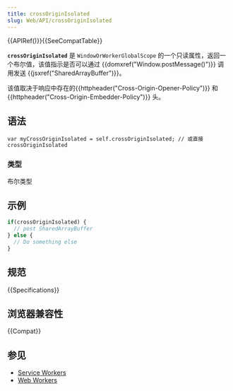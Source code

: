 ```yaml
---
title: crossOriginIsolated
slug: Web/API/crossOriginIsolated
---
```

{{APIRef()}}{{SeeCompatTable}}

**`crossOriginIsolated`** 是 `WindowOrWorkerGlobalScope` 的一个只读属性，返回一个布尔值，该值指示是否可以通过 {{domxref("Window.postMessage()")}} 调用发送 {{jsxref("SharedArrayBuffer")}}。

该值取决于响应中存在的{{httpheader("Cross-Origin-Opener-Policy")}} 和{{httpheader("Cross-Origin-Embedder-Policy")}} 头。

## 语法

```plain
var myCrossOriginIsolated = self.crossOriginIsolated; // 或直接 crossOriginIsolated
```

### 类型

布尔类型

## 示例

```js
if(crossOriginIsolated) {
  // post SharedArrayBuffer
} else {
  // Do something else
}
```

## 规范

{{Specifications}}

## 浏览器兼容性

{{Compat}}

## 参见

- [Service Workers](/en-US/docs/Web/API/ServiceWorker_API)
- [Web Workers](/en-US/docs/Web/API/Web_Workers_API)
